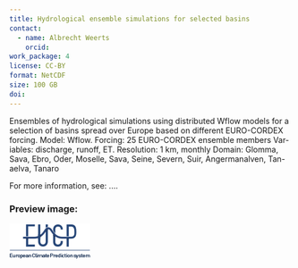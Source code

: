 ```yaml
---
title: Hydrological ensemble simulations for selected basins
contact:
  - name: Albrecht Weerts
    orcid:
work_package: 4
license: CC-BY
format: NetCDF
size: 100 GB
doi:
---
```


Ensembles of hydrological simulations using distributed Wflow models for a
selection of basins spread over Europe based on different EURO-CORDEX forcing.
Model: Wflow. Forcing: 25 EURO-CORDEX ensemble members Var-iables: discharge,
runoff, ET. Resolution: 1 km, monthly Domain: Glomma, Sava, Ebro, Oder, Moselle,
Sava, Seine, Severn, Suir, Angermanalven, Tan-aelva, Tanaro

For more information, see: ....

### Preview image:
![preview](eucp_logo.png)
